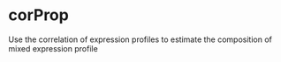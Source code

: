 # corProp
Use the correlation of expression profiles to estimate the composition of mixed expression profile
